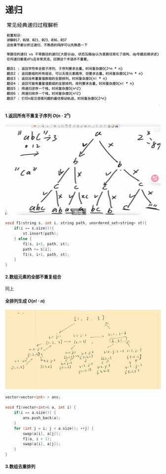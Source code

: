 # 递归

![image-20250925142657368](./assets/image-20250925142657368.png)

#### 1.返回所有不重复子序列  $O(n·2^n)$

![image-20250924174705584](./assets/image-20250924174705584.png)

```cpp
void f1(string s, int i, string path, unordered_set<string> st){
    if(i == s.size()){
        st.insert(path);
    } else {
        f1(s, i+1, path, st);
        path += s[i];
        f1(s, i+1, path, st);
    }
}
```



#### 2.数组元素的全部不重复组合

同上

#### 全排列生成  $O(n!\cdot n)$

![image-20250925142614039](./assets/image-20250925142614039.png)

```cpp
vector<vector<int> > ans;

void f1(vector<int>& a, int i) {
    if(i == a.size()) {
        ans.push_back(a);
    }
    for (int j = i; j < a.size(); ++j) {
        swap(a[i], a[j]);
        f1(a, i + 1);
        swap(a[i], a[j]);
    }
}
```

#### 3.数组去重排列



